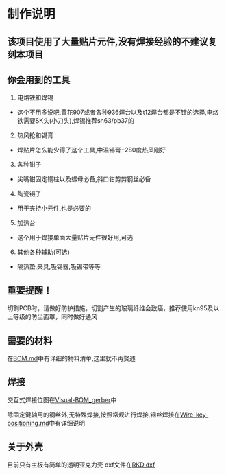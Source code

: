 # 制作说明

## 该项目使用了大量贴片元件,没有焊接经验的不建议复刻本项目

## 你会用到的工具

1. 电烙铁和焊锡
 - 这个不用多说吧,黄花907或者各种936焊台以及t12焊台都是不错的选择,电烙铁需要SK头(小刀头),焊锡推荐sn63/pb37的
2. 热风抢和锡膏
 - 焊贴片怎么能少得了这个工具,中温锡膏+280度热风刚好
3. 各种钳子
 - 尖嘴钳固定铜柱以及螺母必备,斜口钳剪剪钢丝必备
4. 陶瓷镊子
 - 用于夹持小元件,也是必要的
5. 加热台
 - 这个用于焊接单面大量贴片元件很好用,可选
6. 其他各种辅助(可选)
 - 隔热垫,夹具,吸锡器,吸锡带等等

## 重要提醒！

切割PCB时，请做好防护措施，切割产生的玻璃纤维会致癌，推荐使用kn95及以上等级的防尘面罩，同时做好通风

## 需要的材料

在[BOM.md](BOM.md)中有详细的物料清单,这里就不再赘述

## 焊接

交互式焊接位图在[Visual-BOM_gerber](Visual-BOM_gerber)中

除固定键轴用的钢丝外,无特殊焊接,按照常规进行焊接,钢丝焊接在[Wire-key-positioning.md](Wire-key-positioning.md)中有详细说明

## 关于外壳

目前只有主板有简单的透明亚克力壳
dxf文件在[RKD.dxf](RKD.dxf)
